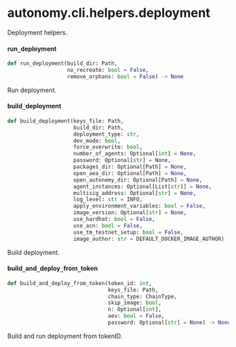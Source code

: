 <a id="autonomy.cli.helpers.deployment"></a>

# autonomy.cli.helpers.deployment

Deployment helpers.

<a id="autonomy.cli.helpers.deployment.run_deployment"></a>

#### run`_`deployment

```python
def run_deployment(build_dir: Path,
                   no_recreate: bool = False,
                   remove_orphans: bool = False) -> None
```

Run deployment.

<a id="autonomy.cli.helpers.deployment.build_deployment"></a>

#### build`_`deployment

```python
def build_deployment(keys_file: Path,
                     build_dir: Path,
                     deployment_type: str,
                     dev_mode: bool,
                     force_overwrite: bool,
                     number_of_agents: Optional[int] = None,
                     password: Optional[str] = None,
                     packages_dir: Optional[Path] = None,
                     open_aea_dir: Optional[Path] = None,
                     open_autonomy_dir: Optional[Path] = None,
                     agent_instances: Optional[List[str]] = None,
                     multisig_address: Optional[str] = None,
                     log_level: str = INFO,
                     apply_environment_variables: bool = False,
                     image_version: Optional[str] = None,
                     use_hardhat: bool = False,
                     use_acn: bool = False,
                     use_tm_testnet_setup: bool = False,
                     image_author: str = DEFAULT_DOCKER_IMAGE_AUTHOR) -> None
```

Build deployment.

<a id="autonomy.cli.helpers.deployment.build_and_deploy_from_token"></a>

#### build`_`and`_`deploy`_`from`_`token

```python
def build_and_deploy_from_token(token_id: int,
                                keys_file: Path,
                                chain_type: ChainType,
                                skip_image: bool,
                                n: Optional[int],
                                aev: bool = False,
                                password: Optional[str] = None) -> None
```

Build and run deployment from tokenID.


